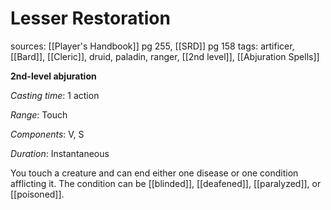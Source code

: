 # Lesser Restoration
sources: [[Player's Handbook]] pg 255, [[SRD]] pg 158
tags: artificer, [[Bard]], [[Cleric]], druid, paladin, ranger, [[2nd level]], [[Abjuration Spells]]

**2nd-level abjuration**

*Casting time*: 1 action

*Range*: Touch

*Components*: V, S

*Duration*: Instantaneous

You touch a creature and can end either one disease or one condition afflicting it. The condition can be [[blinded]], [[deafened]], [[paralyzed]], or [[poisoned]].
